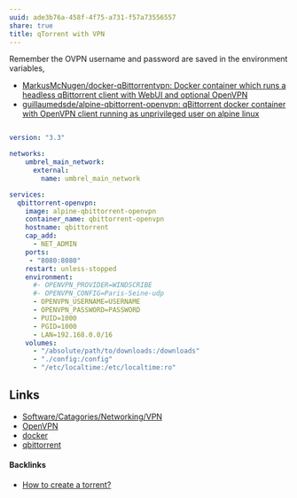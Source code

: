 ```yaml
---
uuid: ade3b76a-458f-4f75-a731-f57a73556557
share: true
title: qTorrent with VPN
---
```

Remember the OVPN username and password are saved in the environment variables, 

* [MarkusMcNugen/docker-qBittorrentvpn: Docker container which runs a headless qBittorrent client with WebUI and optional OpenVPN](https://github.com/MarkusMcNugen/docker-qBittorrentvpn)
* [guillaumedsde/alpine-qbittorrent-openvpn: qBittorrent docker container with OpenVPN client running as unprivileged user on alpine linux](https://github.com/guillaumedsde/alpine-qbittorrent-openvpn)

``` yaml

version: "3.3"

networks:
    umbrel_main_network:
      external:
        name: umbrel_main_network

services:
  qbittorrent-openvpn:
    image: alpine-qbittorrent-openvpn
    container_name: qbittorrent-openvpn
    hostname: qbittorrent
    cap_add:
      - NET_ADMIN
    ports:
     - "8080:8080"
    restart: unless-stopped
    environment:
      #- OPENVPN_PROVIDER=WINDSCRIBE
      #- OPENVPN_CONFIG=Paris-Seine-udp
      - OPENVPN_USERNAME=USERNAME
      - OPENVPN_PASSWORD=PASSWORD
      - PUID=1000
      - PGID=1000
      - LAN=192.168.0.0/16
    volumes:
      - "/absolute/path/to/downloads:/downloads"
      - "./config:/config"
      - "/etc/localtime:/etc/localtime:ro"


```
## Links

* [Software/Catagories/Networking/VPN](../Software/Catagories/Networking/VPN)
* [OpenVPN](../ef53b631-4f1c-4f89-8a40-673142076c5b)
* [docker](../c65dca25-4360-46cb-ac00-5100b9ec3f30)
* [qbittorrent](../cde71128-c7c2-453b-8221-2ebc02a2f38e)

#### Backlinks

* [How to create a torrent?](/15aafc61-7d72-46cb-81ee-9981e1417531)